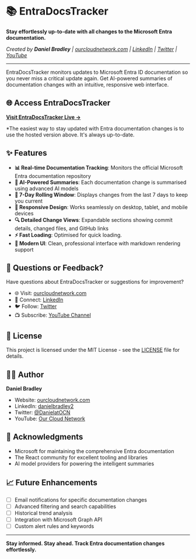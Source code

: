 # 📚 EntraDocsTracker

**Stay effortlessly up-to-date with all changes to the Microsoft Entra documentation.**

*Created by **Daniel Bradley** | [ourcloudnetwork.com](https://ourcloudnetwork.com/) | [LinkedIn](https://www.linkedin.com/in/danielbradley2/) | [Twitter](https://x.com/DanielatOCN) | [YouTube](https://www.youtube.com/@ourcloudnetwork)*

---

EntraDocsTracker monitors updates to Microsoft Entra ID documentation so you never miss a critical update again. Get AI-powered summaries of documentation changes with an intuitive, responsive web interface.

## 🌐 Access EntraDocsTracker

**[Visit EntraDocsTracker Live →](https://entradocs.ourcloudnetwork.com/)**

*The easiest way to stay updated with Entra documentation changes is to use the hosted version above. It's always up-to-date.

## ✨ Features

- **📊 Real-time Documentation Tracking**: Monitors the official Microsoft Entra documentation repository
- **🤖 AI-Powered Summaries**: Each documentation change is summarised using advanced AI models
- **📅 7-Day Rolling Window**: Displays changes from the last 7 days to keep you current
- **📱 Responsive Design**: Works seamlessly on desktop, tablet, and mobile devices
- **🔍 Detailed Change Views**: Expandable sections showing commit details, changed files, and GitHub links
- **⚡ Fast Loading**: Optimised for quick loading.
- **🎨 Modern UI**: Clean, professional interface with markdown rendering support

## 🤝 Questions or Feedback?

Have questions about EntraDocsTracker or suggestions for improvement? 

- 🌐 Visit: [ourcloudnetwork.com](https://ourcloudnetwork.com/)
- 💼 Connect: [LinkedIn](https://www.linkedin.com/in/danielbradley2/)
- 🐦 Follow: [Twitter](https://x.com/DanielatOCN)
- 📺 Subscribe: [YouTube Channel](https://www.youtube.com/@ourcloudnetwork)

## 📄 License

This project is licensed under the MIT License - see the [LICENSE](LICENSE) file for details.

## 👨‍💻 Author

**Daniel Bradley**
- Website: [ourcloudnetwork.com](https://ourcloudnetwork.com/)
- LinkedIn: [danielbradley2](https://www.linkedin.com/in/danielbradley2/)
- Twitter: [@DanielatOCN](https://x.com/DanielatOCN)
- YouTube: [Our Cloud Network](https://www.youtube.com/@ourcloudnetwork)

## 🙏 Acknowledgments

- Microsoft for maintaining the comprehensive Entra documentation
- The React community for excellent tooling and libraries
- AI model providers for powering the intelligent summaries

## 📈 Future Enhancements

- [ ] Email notifications for specific documentation changes
- [ ] Advanced filtering and search capabilities
- [ ] Historical trend analysis
- [ ] Integration with Microsoft Graph API
- [ ] Custom alert rules and keywords

---

**Stay informed. Stay ahead. Track Entra documentation changes effortlessly.**
